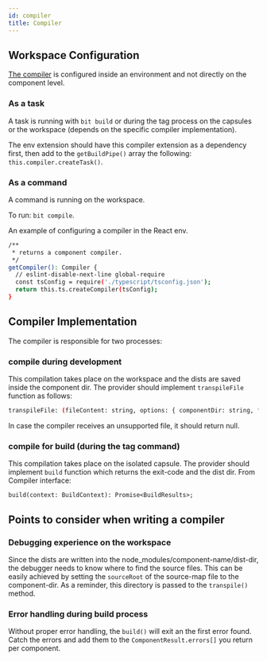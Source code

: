 ```yaml
---
id: compiler
title: Compiler
---
```


## Workspace Configuration

[The compiler](https://bit.dev/teambit/compilation/compiler) is configured inside an environment and not directly on the component level.

### As a task

A task is running with `bit build` or during the tag process on the capsules or the workspace (depends on the specific compiler implementation).

The env extension should have this compiler extension as a dependency first, then add to the `getBuildPipe()` array the following: `this.compiler.createTask()`.

### As a command

A command is running on the workspace.

To run: `bit compile`.

An example of configuring a compiler in the React env.

```bash
/**
 * returns a component compiler.
 */
getCompiler(): Compiler {
  // eslint-disable-next-line global-require
  const tsConfig = require('./typescript/tsconfig.json');
  return this.ts.createCompiler(tsConfig);
}
```

## Compiler Implementation

The compiler is responsible for two processes:

### compile during development

This compilation takes place on the workspace and the dists are saved inside the component dir.
The provider should implement `transpileFile` function as follows:

```bash
transpileFile: (fileContent: string, options: { componentDir: string, filePath: string }) => Array<{ outputText: string, outputPath: string }> | null;
```

In case the compiler receives an unsupported file, it should return null.

### compile for build (during the tag command)

This compilation takes place on the isolated capsule.
The provider should implement `build` function which returns the exit-code and the dist dir.
From Compiler interface:

```
build(context: BuildContext): Promise<BuildResults>;
```

## Points to consider when writing a compiler

### Debugging experience on the workspace

Since the dists are written into the node_modules/component-name/dist-dir, the debugger needs to know where to find the source files. This can be easily achieved by setting the `sourceRoot` of the source-map file to the component-dir. As a reminder, this directory is passed to the `transpile()` method.

### Error handling during build process

Without proper error handling, the `build()` will exit an the first error found. Catch the errors and add them to the `ComponentResult.errors[]` you return per component.
